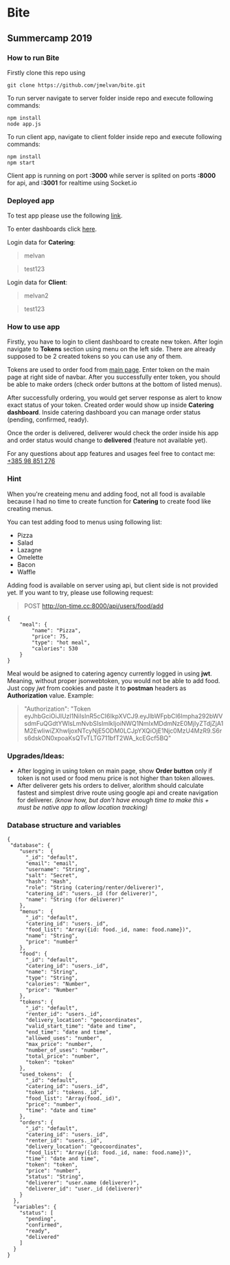 # Bite

## Summercamp 2019

### How to run Bite

Firstly clone this repo using 
```
git clone https://github.com/jmelvan/bite.git
```

To run server navigate to server folder inside repo and execute following commands:
```
npm install
node app.js
```

To run client app, navigate to client folder inside repo and execute following commands:
```
npm install
npm start
```

Client app is running on port **:3000** while server is splited on ports **:8000** for api, and **:3001** for realtime using Socket.io

### Deployed app

To test app please use the following [link](http://on-time.cc:3000).

To enter dashboards click [here](http://on-time.cc:3000/login).

Login data for **Catering**:
> melvan

> test123

Login data for **Client**:
> melvan2

> test123

### How to use app

Firstly, you have to login to client dashboard to create new token. After login navigate to **Tokens** section using menu on the left side.
There are already supposed to be 2 created tokens so you can use any of them.

Tokens are used to order food from [main page](http://on-time.cc:3000). Enter token on the main page at right side of navbar. After you successfully enter token, you should be able to make orders (check order buttons at the bottom of listed menus).

After successfully ordering, you would get server response as alert to know exact status of your token. Created order would show up inside **Catering dashboard**. Inside catering dashboard you can manage order status (pending, confirmed, ready). 

Once the order is delivered, deliverer would check the order inside his app and order status would change to **delivered** (feature not available yet).

For any questions about app features and usages feel free to contact me: [+385 98 851 276]()

### Hint

When you're createing menu and adding food, not all food is available because I had no time to create function for **Catering** to create food like creating menus. 

You can test adding food to menus using following list:
- Pizza
- Salad
- Lazagne
- Omelette
- Bacon
- Waffle

Adding food is available on server using api, but client side is not provided yet.
If you want to try, please use following request:
> POST http://on-time.cc:8000/api/users/food/add
```
{
	"meal": {
		"name": "Pizza",
		"price": 75,
		"type": "hot meal",
		"calories": 530
	}
}
```
Meal would be asigned to catering agency currently logged in using **jwt**. Meaning, without proper jsonwebtoken, you would not be able to add food. Just copy *jwt* from cookies and paste it to **postman** headers as **Authorization** value. Example:
> "Authorization": "Token eyJhbGciOiJIUzI1NiIsInR5cCI6IkpXVCJ9.eyJlbWFpbCI6Impha292bWVsdmFuQGdtYWlsLmNvbSIsImlkIjoiNWQ1NmIxMDdmNzE0MjIyZTdjZjA1M2EwIiwiZXhwIjoxNTcyNjE5ODM0LCJpYXQiOjE1Njc0MzU4MzR9.S6rs6dskON0xpoaKsQTvTLTG711bfT2WA_kcEGcf5BQ"

### Upgrades/Ideas:
  - After logging in using token on main page, show **Order button** only if token is not used or food menu price is not higher than token allowes. 
  - After deliverer gets his orders to deliver, alorithm should calculate fastest and simplest drive route using google api and create navigation for deliverer. *(know how, but don't have enough time to make this + must be native app to allow location tracking)* 

### Database structure and variables
```
{
 "database": {
    "users":  {
      "_id": "default",
      "email": "email",
      "username": "String",
      "salt": "Secret",
      "hash": "Hash",
      "role": "String (catering/renter/deliverer)",
      "catering_id": "users._id (for deliverer)",
      "name": "String (for deliverer)"
    },
    "menus":  {
      "_id": "default",
      "catering_id": "users._id",
      "food_list": "Array({id: food._id, name: food.name})",
      "name": "String",
      "price": "number"
    },
    "food": {
      "_id": "default",
      "catering_id": "users._id",
      "name": "String",
      "type": "String",
      "calories": "Number",
      "price": "Number"
    },
    "tokens": {
      "_id": "default",
      "renter_id": "users._id",
      "delivery_location": "geocoordinates",
      "valid_start_time": "date and time",
      "end_time": "date and time",
      "allowed_uses": "number",
      "max_price": "number",
      "number_of_uses": "number",
      "total_price": "number",
      "token": "token"
    },
    "used_tokens":  {
      "_id": "default",
      "catering_id": "users._id",
      "token_id": "tokens._id",
      "food_list": "Array(food._id)",
      "price": "number",
      "time": "date and time"
    },
    "orders": {
      "_id": "default",
      "catering_id": "users._id",
      "renter_id": "users._id",
      "delivery_location": "geocoordinates",
      "food_list": "Array({id: food._id, name: food.name})",
      "time": "date and time",
      "token": "token",
      "price": "number",
      "status": "String",
      "deliverer": "user.name (deliverer)",
      "deliverer_id": "user._id (deliverer)"
    }
  },
  "variables": {
    "status": [
      "pending",
      "confirmed",
      "ready",
      "delivered"
    ]
  }
}
```
